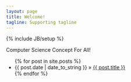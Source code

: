 ```yaml
---
layout: page
title: Welcome!
tagline: Supporting tagline
---
```

{% include JB/setup %}

Computer Science Concept For All!

<ul class="posts">
  {% for post in site.posts %}
    <li><span>{{ post.date | date_to_string }}</span> &raquo; <a href="{{ BASE_PATH }}{{ post.url }}">{{ post.title }}</a></li>
  {% endfor %}
</ul>

